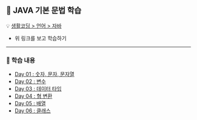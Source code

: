 ## :runner: JAVA 기본 문법 학습

:bulb: [생활코딩 > 언어 > 자바](https://opentutorials.org/course/1223)
* 위 링크를 보고 학습하기  
---
### :page_with_curl: 학습 내용
- [Day 01 : 숫자, 문자, 문자열](./Day01)  
- [Day 02 : 변수](./Day02)
- [Day 03 : 데이터 타입](./Day03)
- [Day 04 : 형 변환](./Day04)
- [Day 05 : 배열](./Day05)
- [Day 06 : 클래스](./Day06)
